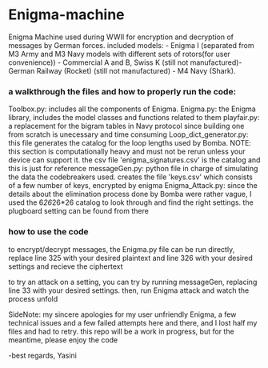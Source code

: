 # Enigma-machine
Enigma Machine used during WWII for encryption and decryption of messages by German forces. included models:  -  Enigma I (separated from M3 Army and M3 Navy models with different sets of rotors(for user convenience)) - Commercial A and B, Swiss K (still not manufactured)- German Railway (Rocket) (still not manufactured) - M4 Navy (Shark).

### a walkthrough the files and how to properly run the code:
  Toolbox.py: includes all the components of Enigma.
  Enigma.py: the Enigma library, includes the model classes and functions related to them
  playfair.py: a replacement for the bigram tables in Navy protocol since building one from scratch is unecessary and time consuming
  Loop_dict_generator.py: this file generates the catalog for the loop lengths used by Bomba. 
                          NOTE: this section is computationally heavy and must not be rerun unless your device can support it.
                          the csv file 'enigma_signatures.csv' is the catalog and this is just for reference
  messageGen.py: python file in charge of simulating the data the codebreakers used. 
                 creates the file 'keys.csv' which consists of a few number of keys, encrypted by enigma
  Enigma_Attack.py: since the details about the elimination process done by Bomba were rather vague, 
                    I used the 6*26*26*26 catalog to look through and find the right settings. the plugboard setting can be found from there

### how to use the code
to encrypt/decrypt messages, the Enigma.py file can be run directly, replace line 325 with your desired plaintext and line 
326 with your desired settings and recieve the ciphertext

to try an attack on a setting, you can try by running messageGen, replacing line 33 with your desired settings.
then, run Enigma attack and watch the process unfold


SideNote: my sincere apologies for my user unfriendly Enigma, a few technical issues and a few failed attempts here and there,
and I lost half my files and had to retry. this repo will be a work in progress, but for the meantime, please enjoy the code

-best regards, Yasini


